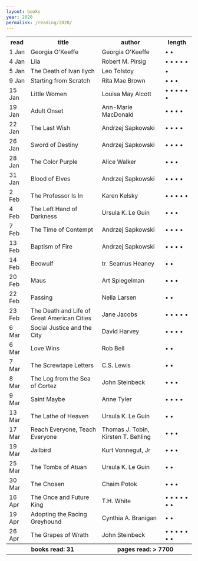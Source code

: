 ```yaml
---
layout: books 
year: 2020
permalink: /reading/2020/
---
```


<div class="content">
  <table class="books-read">
  <tr>
    <th>read</th>
    <th>title</th>
    <th>author</th>
    <th>length</th>
  </tr>
  <tr>
    <td>1 Jan</td>
    <td>Georgia O'Keeffe</td>
    <td>Georgia O'Keeffe</td>
    <td> &bull; &bull;  </td>
  </tr>
  <tr>
    <td>4 Jan</td>
    <td>Lila</td>
    <td>Robert M. Pirsig</td>
    <td> &bull; &bull; &bull; &bull; &bull;  </td>
  </tr>
  <tr>
    <td>5 Jan</td>
    <td>The Death of Ivan Ilych</td>
    <td>Leo Tolstoy</td>
    <td> &bull;  </td>
  </tr>
  <tr>
    <td>9 Jan</td>
    <td>Starting from Scratch</td>
    <td>Rita Mae Brown</td>
    <td> &bull; &bull; &bull;  </td>
  </tr>
  <tr>
    <td>15 Jan</td>
    <td>Little Women</td>
    <td>Louisa May Alcott</td>
    <td> &bull; &bull; &bull; &bull; &bull; &bull;  </td>
  </tr>
  <tr>
    <td>19 Jan</td>
    <td>Adult Onset</td>
    <td>Ann-Marie MacDonald</td>
    <td> &bull; &bull; &bull; &bull;  </td>
  </tr>
  <tr>
    <td>22 Jan</td>
    <td>The Last Wish</td>
    <td>Andrzej Sapkowski</td>
    <td> &bull; &bull; &bull; &bull;  </td>
  </tr>
  <tr>
    <td>26 Jan</td>
    <td>Sword of Destiny</td>
    <td>Andrzej Sapkowski</td>
    <td> &bull; &bull; &bull; &bull;  </td>
  </tr>
  <tr>
    <td>28 Jan</td>
    <td>The Color Purple</td>
    <td>Alice Walker</td>
    <td> &bull; &bull; &bull;  </td>
  </tr>
  <tr>
    <td>31 Jan</td>
    <td>Blood of Elves</td>
    <td>Andrzej Sapkowski</td>
    <td> &bull; &bull; &bull; &bull;  </td>
  </tr>
  <tr>
    <td>2 Feb</td>
    <td>The Professor Is In</td>
    <td>Karen Kelsky</td>
    <td> &bull; &bull; &bull; &bull; &bull;  </td>
  </tr>
  <tr>
    <td>4 Feb</td>
    <td>The Left Hand of Darkness</td>
    <td>Ursula K. Le Guin</td>
    <td> &bull; &bull; &bull;  </td>
  </tr>
  <tr>
    <td>7 Feb</td>
    <td>The Time of Contempt</td>
    <td>Andrzej Sapkowski</td>
    <td> &bull; &bull; &bull; &bull;  </td>
  </tr>
  <tr>
    <td>13 Feb</td>
    <td>Baptism of Fire</td>
    <td>Andrzej Sapkowski</td>
    <td> &bull; &bull; &bull; &bull;  </td>
  </tr>
  <tr>
    <td>14 Feb</td>
    <td>Beowulf</td>
    <td>tr. Seamus Heaney</td>
    <td> &bull; &bull;  </td>
  </tr>
  <tr>
    <td>20 Feb</td>
    <td>Maus</td>
    <td>Art Spiegelman</td>
    <td> &bull; &bull; &bull;  </td>
  </tr>
  <tr>
    <td>22 Feb</td>
    <td>Passing</td>
    <td>Nella Larsen</td>
    <td> &bull; &bull;  </td>
  </tr>
  <tr>
    <td>23 Feb</td>
    <td>The Death and Life of Great American Cities</td>
    <td>Jane Jacobs</td>
    <td> &bull; &bull; &bull; &bull; &bull;  </td>
  </tr>
  <tr>
    <td>6 Mar</td>
    <td>Social Justice and the City</td>
    <td>David Harvey</td>
    <td> &bull; &bull; &bull; &bull;  </td>
  </tr>
  <tr>
    <td>6 Mar</td>
    <td>Love Wins</td>
    <td>Rob Bell</td>
    <td> &bull; &bull;  </td>
  </tr>
  <tr>
    <td>7 Mar</td>
    <td>The Screwtape Letters</td>
    <td>C.S. Lewis</td>
    <td> &bull; &bull;  </td>
  </tr>
  <tr>
    <td>8 Mar</td>
    <td>The Log from the Sea of Cortez</td>
    <td>John Steinbeck</td>
    <td> &bull; &bull; &bull;  </td>
  </tr>
  <tr>
    <td>9 Mar</td>
    <td>Saint Maybe</td>
    <td>Anne Tyler</td>
    <td> &bull; &bull; &bull; &bull;  </td>
  </tr>
  <tr>
    <td>13 Mar</td>
    <td>The Lathe of Heaven</td>
    <td>Ursula K. Le Guin</td>
    <td> &bull; &bull;  </td>
  </tr>
  <tr>
    <td>17 Mar</td>
    <td>Reach Everyone, Teach Everyone</td>
    <td>Thomas J. Tobin, Kirsten T. Behling</td>
    <td> &bull; &bull; &bull;  </td>
  </tr>
  <tr>
    <td>19 Mar</td>
    <td>Jailbird</td>
    <td>Kurt Vonnegut, Jr</td>
    <td> &bull; &bull; &bull;  </td>
  </tr>
  <tr>
    <td>25 Mar</td>
    <td>The Tombs of Atuan</td>
    <td>Ursula K. Le Guin</td>
    <td> &bull; &bull;  </td>
  </tr>
  <tr>
    <td>30 Mar</td>
    <td>The Chosen</td>
    <td>Chaim Potok</td>
    <td> &bull; &bull; &bull;  </td>
  </tr>
  <tr>
    <td>16 Apr</td>
    <td>The Once and Future King</td>
    <td>T.H. White</td>
    <td> &bull; &bull; &bull; &bull; &bull; &bull; &bull;  </td>
  </tr>
  <tr>
    <td>19 Apr</td>
    <td>Adopting the Racing Greyhound</td>
    <td>Cynthia A. Branigan</td>
    <td> &bull; &bull;  </td>
  </tr>
  <tr>
    <td>26 Apr</td>
    <td>The Grapes of Wrath</td>
    <td>John Steinbeck</td>
    <td> &bull; &bull; &bull; &bull; &bull; &bull; &bull;  </td>
  </tr>
<tr id="summary">
<th colspan="2">books read: 
31
</th>
<th colspan="2">pages read: &gt;
7700
</th>
  </tr>
</table>
  </div>
